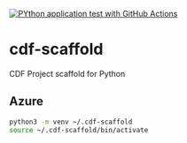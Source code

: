 [![PYthon application test with GitHub Actions](https://github.com/skounis/cdf-scaffold/actions/workflows/main.yml/badge.svg)](https://github.com/skounis/cdf-scaffold/actions/workflows/main.yml)

# cdf-scaffold
CDF Project scaffold for Python

## Azure
```bash
python3 -m venv ~/.cdf-scaffold
source ~/.cdf-scaffold/bin/activate
```
